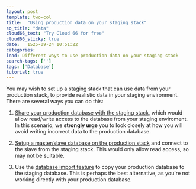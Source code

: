 ```yaml
---
layout: post
template: two-col
title:  "Using production data on your staging stack"
so_title: "data"
cloud66_text: "Try Cloud 66 for free"
cloud66_sticky: true
date:   1525-09-24 10:51:22
categories: 
lead: Different ways to use production data on your staging stack
search-tags: ['']
tags: ['Database']
tutorial: true
---
```


You may wish to set up a staging stack that can use data from your production stack, to provide realistic data in your staging environment. There are several ways you can do this:

1. [Share your production database with the staging stack](/how-to/sharing-db.html), which would allow read/write access to the database from your staging enviroment. In this scenario, we <b>strongly urge</b> you to look closely at how you will avoid writing incorrect data to the production database.

2. [Setup a master/slave database on the production stack](/stack-features/database-replication.html) and connect to the slave from the staging stack. This would only allow read access, so may not be suitable.

3. Use the [database import feature](/stack-features/database-import.html) to copy your production database to the staging database. This is perhaps the best alternative, as you're not working directly with your production database.